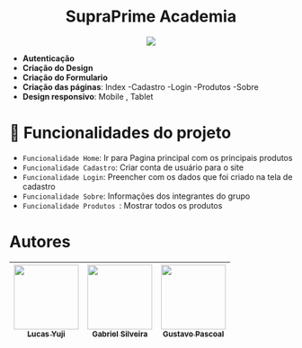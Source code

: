 <h1 align="center"> SupraPrime Academia </h1>
<p align="center">
<img loading="lazy" src="http://img.shields.io/static/v1?label=STATUS&message=EM%20DESENVOLVIMENTO&color=GREEN&style=for-the-badge"/>
</p>

- **Autenticação** 
- **Criação do Design** 
- **Criação do Formulario**
- **Criação das páginas**: Index -Cadastro -Login -Produtos -Sobre
- **Design responsivo**: Mobile , Tablet 

# :hammer: Funcionalidades do projeto

- `Funcionalidade Home`: Ir para Pagina principal com os principais produtos 
- `Funcionalidade Cadastro`: Criar conta de usuário para o site
- `Funcionalidade Login`: Preencher com os dados que foi criado na tela de cadastro
- `Funcionalidade Sobre`: Informações dos integrantes do grupo
- `Funcionalidade Produtos `: Mostrar todos os produtos

# Autores

| [<img loading="lazy" src="https://avatars.githubusercontent.com/u/114181346?v=4" width=115><br><sub>Lucas Yuji</sub>](https://github.com/lucastamashirolyt) |  [<img loading="lazy" src="https://avatars.githubusercontent.com/u/142549426?v=4" width=115><br><sub>Gabriel Silveira</sub>](https://github.com/bielzin10mil) |  [<img loading="lazy" src="https://avatars.githubusercontent.com/u/142549465?v=4" width=115><br><sub>Gustavo Pascoal</sub>](https://github.com/gupascoal) |
| :---: | :---: | :---: |
